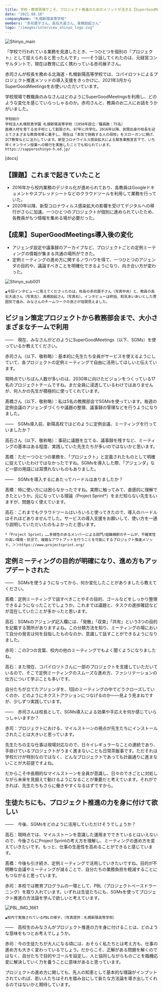 ```yaml
---
title: 学校・教育現場でこそ、プロジェクト推進のためのメソッドが活きる【SuperGoodMeetings導入事例】
date: "2021.08.18"
companyName: "札幌新陽高等学校"
members: "赤司展子さん、高石大道さん、髙橋励起さん"
logo: "/images/interview_shinyo_logo.svg"
---
```

![Shinyo_main](https://github.com/uniba/super-good-meetings-portal/assets/77031650/b5e0591d-757a-4163-bbc3-7a74b10ff515)

「学校で行われている業務を見渡したとき、一つひとつを個別の『プロジェクト』として捉えられると思ったんです」——そう話してくれたのは、元経営コンサルタントで、現在は教育に広く携わっている赤司展子さん。

赤司さんが校長を務める北海道・札幌新陽高等学校では、コパイロツトによるプロジェクト推進メソッドの導入支援をきっかけに、2021年3月からSuperGoodMeetingsをお使いいただいています。

学校現場で教職員のみなさんはどのようにSuperGoodMeetingsを利用し、どのような変化を感じていらっしゃるのか。赤司さんと、教員のお二人にお話をうかがいました。
```
学校紹介
学校法人札幌慈恵学園 札幌新陽高等学校（1958年設立／職員数：75名）
医療人材を育てる女子校として創設され、87年に共学化。2016年以降、民間出身の校長を迎えてさまざまな教育改革に着手し、現在は「本気で挑戦する人の母校」をスローガンに掲げ、ICT教育などに注力しています。新型コロナウイルス感染拡大による緊急事態宣言下で、いち早くオンライン授業への移行を実施したことでも知られています。
https://sapporoshinyo-h.ed.jp/
```
[docs]
## 【課題】これまで起きていたこと
- 2016年から校内業務のデジタル化が進められており、各教員はGoogleドキュメントやスプレッドシートなどのクラウドツールを利用して業務を行っていた。
- 2020年以降、新型コロナウィルス感染拡大の影響を受けてデジタルへの移行がさらに加速。一つひとつのプロジェクトが個別に進められていたため、各教員がもつ情報を集める場が必要だった。

## 【成果】SuperGoodMeetings導入後の変化
- アジェンダ設定や議事録のアーカイブなど、プロジェクトごとの定例ミーティングの情報が集まる共通の場所ができた。
- 定例ミーティングの進め方に関するノウハウを得て、一つひとつのアジェンダの目的や、議論すべきことを明確化できるようになり、向き合い方が変わった。

![Shinyo_sub001](https://github.com/uniba/super-good-meetings-portal/assets/77031650/dd568636-c4e6-4ad7-8b6a-19f6f0ac1bb8)

```
▲今回インタビューに答えてくださったのは、校長の赤司展子さん（写真中央）と、教員の高石大道さん（写真左）、髙橋励起さん（写真右）。インタビューは終始、和気あいあいとした雰囲気で進み、みなさんのチームワークの良さが垣間見えました。
```
## ビジョン策定プロジェクトから教務部会まで、大小さまざまなチームで利用

——　現在、みなさんがどのようにSuperGoodMeetings（以下、SGMs）を使っているか教えてください。

赤司さん（以下、敬称略）：基本的に先生たち全員がサービスを使えるようにしていて、各プロジェクトの定例ミーティングで自由に活用してほしいと伝えています。

現時点でいちばん人数が多いのは、2030年に向けたビジョンをつくっている17名のプロジェクトチームですね。まだ全員に浸透しているわけではありませんが、何人かの先生が積極的に使ってくれています。

髙橋さん（以下、敬称略）：私は5名の教務部会でSGMsを使っています。毎週の定例会議のアジェンダづくりや議題の整理、議事録の管理などを行うようになりました。

——　SGMs導入前、新陽高校ではどのように定例会議、ミーティングを行っていましたか？

高石さん（以下、敬称略）：事前に議題を立てる、議事録を残すなど、ミーティングの基本はある程度、実践していた先生たちが多いのではないかと思います。

髙橋：ただ一つひとつの業務を、「プロジェクト」と定義されたものとして明確に捉えていたわけではなかったですね。SGMsを導入した際、「アジェンダ」など一部の用語には耳慣れないものもありました。

——　SGMsを導入するにあたってハードルはありましたか？

髙橋：特に使い方には困らなかったですね。実際に触ってみて、直感的に理解できたというか。元になっている理論（Project Sprint*）をまだ知らない先生もいますが、問題なく使えています。

高石：これまでもクラウドツールはいろいろと使ってきたので、導入のハードルはそれほどありませんでした。サービスの導入支援をお願いして、使い方を一通り説明していただいたのもよかったと思います。
```
*「Project Sprint」……多様性のあるメンバーによる部門/組織横断のチームが、不確実性の高い環境・状況で、複雑なアウトプットを行うことを可能にするプロジェクト推進メソッド。＞＞https://www.projectsprint.org/
```
## 定例ミーティングの目的が明確になり、進め方もアップデートされた
——　SGMsを使うようになってから、何か変化したことがありましたら教えてください。

髙橋：定例ミーティングで話すべきことやその目的、ゴールなどをしっかり整理できるようになったことでしょうか。これまでは議題と、タスクの進捗確認などが混在していたことが多かったと思います。

高石：SGMsのアジェンダ記入欄には、「発散」「収束」「共有」という3つの目的を記載する箇所がありますよね。この分類方法を知り、ミーティングの場において自分の発言は何を目指したものなのか、意識して話すことができるようになりました。

赤司：この3つの言葉、校内の他のミーティングでもよく聞くようになりましたね。

高石：また現在、コパイロツトさんに一部のプロジェクトを支援していただいているので、そこで定例ミーティングのスムーズな進め方、ファシリテーションの仕方について学ぶことも多いです。

自分たちが立てたアジェンダを、1回のミーティングの中でどうクローズしていくのか、どのようにネクストアクションにつなげるのか——見よう見まねですが、少しずつ実践しています。

——　赤司さんは校長として、SGMs導入による効果や手応えを何か感じていらっしゃいますか？

赤司：プロジェクトにおける、マイルストーンの視点が先生たちにインストールされたことは大きいと思っています。

先生たちの主な仕事は現場対応なので、日々イレギュラーなことの連続であり、手掛けているプロジェクトがうまく進まないことも日常茶飯事です。ただそれは学校だけが特別なのではなく、どんなプロジェクトであっても計画通りに進まないことが大前提ですよね。

だからこそ中長期的なマイルストーンを全員が意識し、日々のできごとに対処しながら未来を見据えて動けるようになることが重要だと考えています。それができれば、先生たちもさらに働きやすくなるはずですから。

## 生徒たちにも、プロジェクト推進の力を身に付けて欲しい

——　今後、SGMsをどのように活用していただけそうでしょうか？

高石：現時点では、マイルストーンを意識した運用までできているとはいえないので、今後さらにProject Sprintの考え方を理解し、ミーティングの進め方を変えていきたいです。もっと、仕事の生産性を高めることができると感じています。

髙橋：今後も引き続き、定例ミーティングで活用していきたいですね。目的が不明瞭な会議やミーティングが減ることで、自分たちの業務負担を軽減することにもつながると思っています。

赤司：本校では教育プログラムの一環として、PBL（プロジェクトベースドラーニング）を取り入れています。いずれは生徒たちにも、SGMsを使ってプロジェクト推進の方法論を学んで欲しいと考えています。

![PBL_IMG_1661](https://github.com/uniba/super-good-meetings-portal/assets/77031650/fe098471-2b08-4d97-b95d-464c8ba607bb)

```
▲校内で実施されているPBLの様子。（写真提供：札幌新陽高等学校）
```
——　高校生のみなさんがプロジェクト推進の力を身に付けることは、どのような意味をもつとお考えでしょうか。

赤司：今の生徒たちが大人になる頃には、おそらく私たちとは考え方も、仕事の進め方も大きく変わっているでしょう。だからこそ、正解がある問題を解くのではなく、自分たちで目的やゴールを設定し、人と協同しながらものごとを臨機応変に解決していく力を養うことに意味があると思っています。

プロジェクトの進め方に関しても、先人の知恵として基本的な理論がインプットされていれば、若い人たちはそれを踏み台にして新たな方法論を導き出してくれるのではないかと期待しています。

